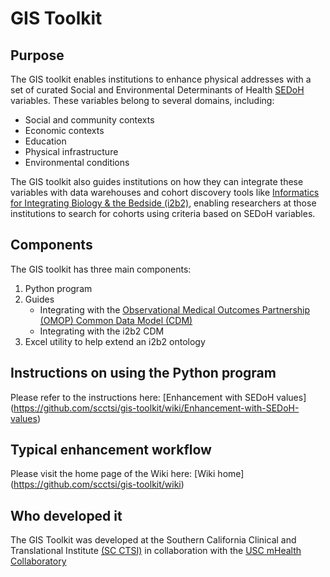 # GIS Toolkit

## Purpose
The GIS toolkit enables institutions to enhance physical addresses with a set of curated Social and Environmental Determinants of Health [SEDoH](https://health.gov/healthypeople/objectives-and-data/social-determinants-health) variables. These variables belong to several domains, including:
* Social and community contexts
* Economic contexts
* Education
* Physical infrastructure
* Environmental conditions

The GIS toolkit also guides institutions on how they can integrate these variables with data warehouses and cohort discovery tools like [Informatics for Integrating Biology & the Bedside (i2b2)](https://www.i2b2.org/), enabling researchers at those institutions to search for cohorts using criteria based on SEDoH variables.

## Components
The GIS toolkit has three main components:
1. Python program
2. Guides
   * Integrating with the [Observational Medical Outcomes Partnership (OMOP) Common Data Model (CDM)](https://www.ohdsi.org/data-standardization/the-common-data-model/)
   * Integrating with the i2b2 CDM
3. Excel utility to help extend an i2b2 ontology 

## Instructions on using the Python program
Please refer to the instructions here: [Enhancement with SEDoH values] (https://github.com/scctsi/gis-toolkit/wiki/Enhancement-with-SEDoH-values)

## Typical enhancement workflow
Please visit the home page of the Wiki here: [Wiki home] (https://github.com/scctsi/gis-toolkit/wiki)

## Who developed it
The GIS Toolkit was developed at the Southern California Clinical and Translational Institute [(SC CTSI)](https://www.sc-ctsi.org) in collaboration with the [USC mHealth Collaboratory](https://mhealth.usc.edu/)


